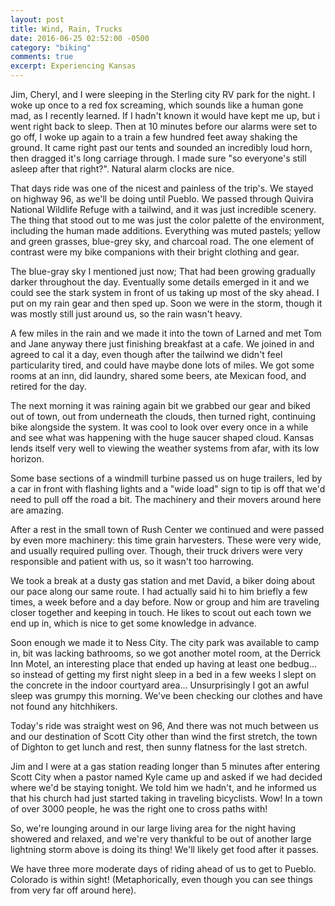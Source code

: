 ```yaml
---
layout: post
title: Wind, Rain, Trucks 
date: 2016-06-25 02:52:00 -0500
category: "biking"
comments: true
excerpt: Experiencing Kansas
---
```


Jim, Cheryl, and I were sleeping in the Sterling city RV park for the night. I woke up once to a red fox screaming, which sounds like a human gone mad, as I recently learned. If I hadn't known it would have kept me up, but i went right back to sleep. Then at 10 minutes before our alarms were set to go off, I woke up again to a train a few hundred feet away shaking the ground. It came right past our tents and sounded an incredibly loud horn, then dragged it's long carriage through. I made sure "so everyone's still asleep after that right?". Natural alarm clocks are nice.

That days ride was one of the nicest and painless of the trip's. We stayed on highway 96, as we'll be doing until Pueblo. We passed through Quivira National Wildlife Refuge with a tailwind, and it was just incredible scenery. The thing that stood out to me was just the color palette of the environment, including the human made additions. Everything was muted pastels; yellow and green grasses, blue-grey sky, and charcoal road. The one element of contrast were my bike companions with their bright clothing and gear.

The blue-gray sky I mentioned just now; That had been growing gradually darker throughout the day. Eventually some details emerged in it and we could see the stark system in front of us taking up most of the sky ahead. I put on my rain gear and then sped up. Soon we were in the storm, though it was mostly still just around us, so the rain wasn't heavy.

A few miles in the rain and we made it into the town of Larned and met Tom and Jane anyway there just finishing breakfast at a cafe. We joined in and agreed to cal it a day, even though after the tailwind we didn't feel particularity tired, and could have maybe done lots of miles. We got some rooms at an inn, did laundry, shared some beers, ate Mexican food, and retired for the day.

The next morning it was raining again bit we grabbed our gear and biked out of town, out from underneath the clouds, then turned right, continuing bike alongside the system. It was cool to look over every once in a while and see what was happening with the huge saucer shaped cloud. Kansas lends itself very well to viewing the weather systems from afar, with its low horizon.

Some base sections of a windmill turbine passed us on huge trailers, led by a car in front with flashing lights and a "wide load" sign to tip is off that we'd need to pull off the road a bit. The machinery and their movers around here are amazing.

After a rest in the small town of Rush Center we continued and were passed by even more machinery: this time grain harvesters. These were very wide, and usually required pulling over. Though, their truck drivers were very responsible and patient with us, so it wasn't too harrowing.

We took a break at a dusty gas station and met David, a biker doing about our pace along our same route. I had actually said hi to him briefly a few times, a week before and a day before. Now or group and him are traveling closer together and keeping in touch. He likes to scout out each town we end up in, which is nice to get some knowledge in advance.

Soon enough we made it to Ness City. The city park was available to camp in, bit was lacking bathrooms, so we got another motel room, at the Derrick Inn Motel, an interesting place that ended up having at least one bedbug... so instead of getting my first night sleep in a bed in a few weeks I slept on the concrete in the indoor courtyard area... Unsurprisingly I got an awful sleep was grumpy this morning. We've been checking our clothes and have not found any hitchhikers.

Today's ride was straight west on 96, And there was not much between us and our destination of Scott City other than wind the first stretch, the town of Dighton to get lunch and rest, then sunny flatness for the last stretch.

Jim and I were at a gas station reading longer than 5 minutes after entering Scott City when a pastor named Kyle came up and asked if we had decided where we'd be staying tonight. We told him we hadn't, and he informed us that his church had just started taking in traveling bicyclists. Wow! In a town of over 3000 people, he was the right one to cross paths with!

So, we're lounging around in our large living area for the night having showered and relaxed, and we're very thankful to be out of another large lightning storm above is doing its thing! We'll likely get food after it passes.

We have three more moderate days of riding ahead of us to get to Pueblo. Colorado is within sight! (Metaphorically, even though you can see things from very far off around here).
